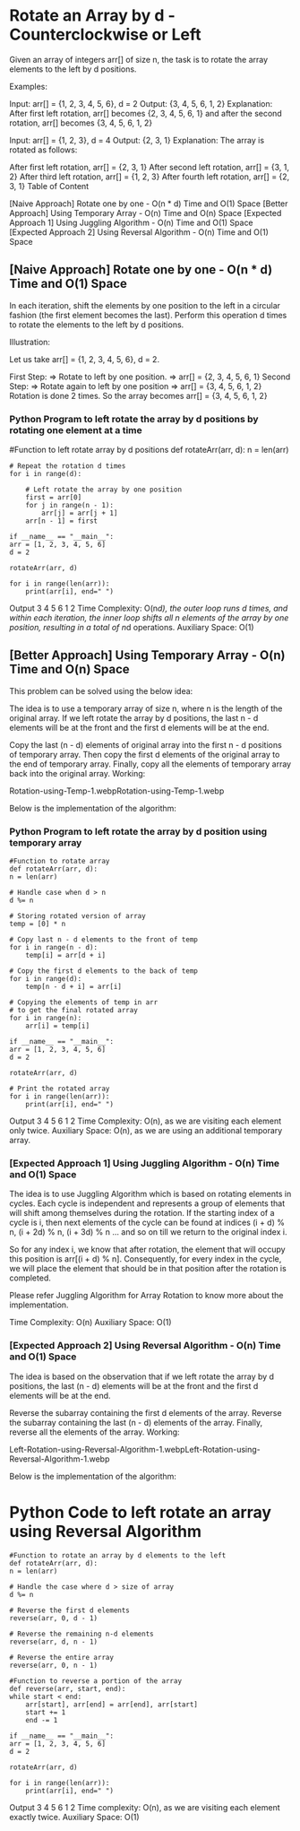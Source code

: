# Rotate an Array by d - Counterclockwise or Left

Given an array of integers arr[] of size n, the task is to rotate the array elements to the left by d positions.

Examples:

Input: arr[] = {1, 2, 3, 4, 5, 6}, d = 2
Output: {3, 4, 5, 6, 1, 2}
Explanation: After first left rotation, arr[] becomes {2, 3, 4, 5, 6, 1} and after the second rotation, arr[] becomes {3, 4, 5, 6, 1, 2}

Input: arr[] = {1, 2, 3}, d = 4
Output: {2, 3, 1}
Explanation: The array is rotated as follows:

After first left rotation, arr[] = {2, 3, 1}
After second left rotation, arr[] = {3, 1, 2}
After third left rotation, arr[] = {1, 2, 3}
After fourth left rotation, arr[] = {2, 3, 1}
Table of Content

[Naive Approach] Rotate one by one - O(n * d) Time and O(1) Space
[Better Approach] Using Temporary Array - O(n) Time and O(n) Space
[Expected Approach 1] Using Juggling Algorithm - O(n) Time and O(1) Space
[Expected Approach 2] Using Reversal Algorithm - O(n) Time and O(1) Space

## [Naive Approach] Rotate one by one - O(n * d) Time and O(1) Space
In each iteration, shift the elements by one position to the left in a circular fashion (the first element becomes the last). Perform this operation d times to rotate the elements to the left by d positions.

Illustration:

Let us take arr[] = {1, 2, 3, 4, 5, 6}, d = 2.

First Step:
        => Rotate to left by one position.
        => arr[] = {2, 3, 4, 5, 6, 1}
Second Step:
        => Rotate again to left by one position
        => arr[] = {3, 4, 5, 6, 1, 2}
Rotation is done 2 times.
So the array becomes arr[] = {3, 4, 5, 6, 1, 2}




### Python Program to left rotate the array by d positions by rotating one element at a time

   #Function to left rotate array by d positions
   def rotateArr(arr, d):
    n = len(arr)
  
    # Repeat the rotation d times
    for i in range(d):
      
        # Left rotate the array by one position
        first = arr[0]
        for j in range(n - 1):
            arr[j] = arr[j + 1]
        arr[n - 1] = first

    if __name__ == "__main__":
    arr = [1, 2, 3, 4, 5, 6]
    d = 2

    rotateArr(arr, d)

    for i in range(len(arr)):
        print(arr[i], end=" ")

Output
3 4 5 6 1 2 
Time Complexity: O(n*d), the outer loop runs d times, and within each iteration, the inner loop shifts all n elements of the array by one position, resulting in a total of n*d operations.
Auxiliary Space: O(1)

## [Better Approach] Using Temporary Array - O(n) Time and O(n) Space
This problem can be solved using the below idea:

The idea is to use a temporary array of size n, where n is the length of the original array. If we left rotate the array by d positions, the last n - d elements will be at the front and the first d elements will be at the end.

Copy the last (n - d) elements of original array into the first n - d positions of temporary array.
Then copy the first d elements of the original array to the end of temporary array.
Finally, copy all the elements of temporary array back into the original array.
Working:

Rotation-using-Temp-1.webpRotation-using-Temp-1.webp


Below is the implementation of the algorithm:




### Python Program to left rotate the array by d position using temporary array

    #Function to rotate array
    def rotateArr(arr, d):
    n = len(arr)

    # Handle case when d > n
    d %= n
    
    # Storing rotated version of array
    temp = [0] * n

    # Copy last n - d elements to the front of temp
    for i in range(n - d):
        temp[i] = arr[d + i]

    # Copy the first d elements to the back of temp
    for i in range(d):
        temp[n - d + i] = arr[i]

    # Copying the elements of temp in arr
    # to get the final rotated array
    for i in range(n):
        arr[i] = temp[i]

    if __name__ == "__main__":
    arr = [1, 2, 3, 4, 5, 6]
    d = 2

    rotateArr(arr, d)

    # Print the rotated array
    for i in range(len(arr)):
        print(arr[i], end=" ")

Output
3 4 5 6 1 2 
Time Complexity: O(n), as we are visiting each element only twice.
Auxiliary Space: O(n), as we are using an additional temporary array.

### [Expected Approach 1] Using Juggling Algorithm - O(n) Time and O(1) Space
The idea is to use Juggling Algorithm which is based on rotating elements in cycles. Each cycle is independent and represents a group of elements that will shift among themselves during the rotation. If the starting index of a cycle is i, then next elements of the cycle can be found at indices (i + d) % n, (i + 2d) % n, (i + 3d) % n ... and so on till we return to the original index i.

So for any index i, we know that after rotation, the element that will occupy this position is arr[(i + d) % n]. Consequently, for every index in the cycle, we will place the element that should be in that position after the rotation is completed.

Please refer Juggling Algorithm for Array Rotation to know more about the implementation.

Time Complexity: O(n)
Auxiliary Space: O(1) 

### [Expected Approach 2] Using Reversal Algorithm - O(n) Time and O(1) Space
The idea is based on the observation that if we left rotate the array by d positions, the last (n - d) elements will be at the front and the first d elements will be at the end.

Reverse the subarray containing the first d elements of the array.
Reverse the subarray containing the last (n - d) elements of the array.
Finally, reverse all the elements of the array.
Working:

Left-Rotation-using-Reversal-Algorithm-1.webpLeft-Rotation-using-Reversal-Algorithm-1.webp


Below is the implementation of the algorithm:




# Python Code to left rotate an array using Reversal Algorithm

    #Function to rotate an array by d elements to the left
    def rotateArr(arr, d):
    n = len(arr)

    # Handle the case where d > size of array
    d %= n

    # Reverse the first d elements
    reverse(arr, 0, d - 1)

    # Reverse the remaining n-d elements
    reverse(arr, d, n - 1)

    # Reverse the entire array
    reverse(arr, 0, n - 1)

    #Function to reverse a portion of the array
    def reverse(arr, start, end):
    while start < end:
        arr[start], arr[end] = arr[end], arr[start]
        start += 1
        end -= 1

    if __name__ == "__main__":
    arr = [1, 2, 3, 4, 5, 6]
    d = 2
    
    rotateArr(arr, d)
  
    for i in range(len(arr)):
        print(arr[i], end=" ")

Output
3 4 5 6 1 2 
Time complexity: O(n), as we are visiting each element exactly twice.
Auxiliary Space: O(1)

